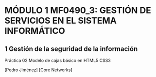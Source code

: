 # MÓDULO 1 MF0490_3: GESTIÓN DE SERVICIOS EN EL SISTEMA INFORMÁTICO

## 1 Gestión de la seguridad de la información

Práctica 02 Modelo de cajas básico en HTML5 CSS3

[Pedro Jiménez]
[Core Networks]